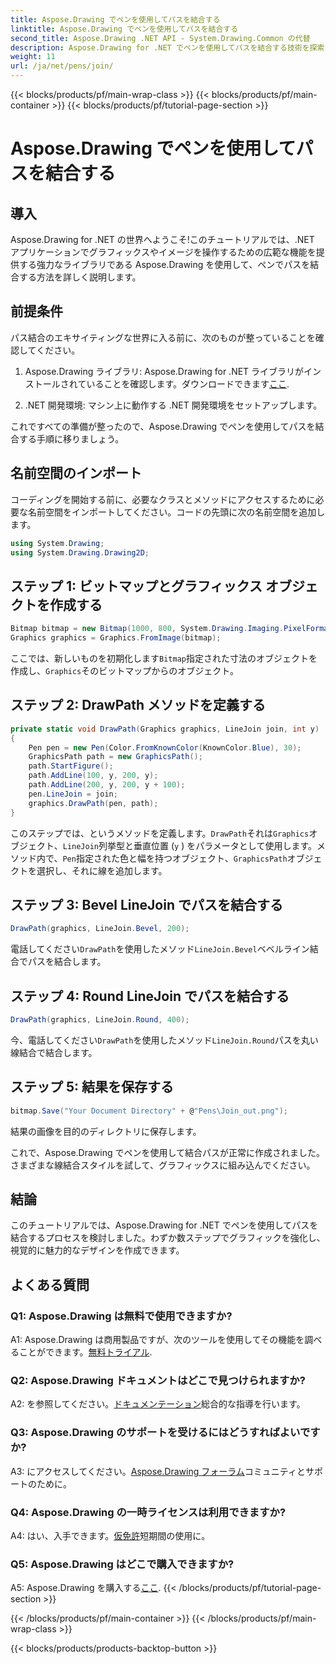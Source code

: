 ```yaml
---
title: Aspose.Drawing でペンを使用してパスを結合する
linktitle: Aspose.Drawing でペンを使用してパスを結合する
second_title: Aspose.Drawing .NET API - System.Drawing.Common の代替
description: Aspose.Drawing for .NET でペンを使用してパスを結合する技術を探索してください。 LineJoin オプションを使用して美しいグラフィックを作成します。
weight: 11
url: /ja/net/pens/join/
---
```


{{< blocks/products/pf/main-wrap-class >}}
{{< blocks/products/pf/main-container >}}
{{< blocks/products/pf/tutorial-page-section >}}

# Aspose.Drawing でペンを使用してパスを結合する

## 導入

Aspose.Drawing for .NET の世界へようこそ!このチュートリアルでは、.NET アプリケーションでグラフィックスやイメージを操作するための広範な機能を提供する強力なライブラリである Aspose.Drawing を使用して、ペンでパスを結合する方法を詳しく説明します。

## 前提条件

パス結合のエキサイティングな世界に入る前に、次のものが整っていることを確認してください。

1.  Aspose.Drawing ライブラリ: Aspose.Drawing for .NET ライブラリがインストールされていることを確認します。ダウンロードできます[ここ](https://releases.aspose.com/drawing/net/).

2. .NET 開発環境: マシン上に動作する .NET 開発環境をセットアップします。

これですべての準備が整ったので、Aspose.Drawing でペンを使用してパスを結合する手順に移りましょう。

## 名前空間のインポート

コーディングを開始する前に、必要なクラスとメソッドにアクセスするために必要な名前空間をインポートしてください。コードの先頭に次の名前空間を追加します。

```csharp
using System.Drawing;
using System.Drawing.Drawing2D;
```

## ステップ 1: ビットマップとグラフィックス オブジェクトを作成する

```csharp
Bitmap bitmap = new Bitmap(1000, 800, System.Drawing.Imaging.PixelFormat.Format32bppPArgb);
Graphics graphics = Graphics.FromImage(bitmap);
```

ここでは、新しいものを初期化します`Bitmap`指定された寸法のオブジェクトを作成し、`Graphics`そのビットマップからのオブジェクト。

## ステップ 2: DrawPath メソッドを定義する

```csharp
private static void DrawPath(Graphics graphics, LineJoin join, int y)
{
    Pen pen = new Pen(Color.FromKnownColor(KnownColor.Blue), 30);
    GraphicsPath path = new GraphicsPath();
    path.StartFigure();
    path.AddLine(100, y, 200, y);
    path.AddLine(200, y, 200, y + 100);
    pen.LineJoin = join;
    graphics.DrawPath(pen, path);
}
```

このステップでは、というメソッドを定義します。`DrawPath`それは`Graphics`オブジェクト、`LineJoin`列挙型と垂直位置 (`y` ) をパラメータとして使用します。メソッド内で、`Pen`指定された色と幅を持つオブジェクト、`GraphicsPath`オブジェクトを選択し、それに線を追加します。

## ステップ 3: Bevel LineJoin でパスを結合する

```csharp
DrawPath(graphics, LineJoin.Bevel, 200);
```

電話してください`DrawPath`を使用したメソッド`LineJoin.Bevel`ベベルライン結合でパスを結合します。

## ステップ 4: Round LineJoin でパスを結合する

```csharp
DrawPath(graphics, LineJoin.Round, 400);
```

今、電話してください`DrawPath`を使用したメソッド`LineJoin.Round`パスを丸い線結合で結合します。

## ステップ 5: 結果を保存する

```csharp
bitmap.Save("Your Document Directory" + @"Pens\Join_out.png");
```

結果の画像を目的のディレクトリに保存します。

これで、Aspose.Drawing でペンを使用して結合パスが正常に作成されました。さまざまな線結合スタイルを試して、グラフィックスに組み込んでください。

## 結論

このチュートリアルでは、Aspose.Drawing for .NET でペンを使用してパスを結合するプロセスを検討しました。わずか数ステップでグラフィックを強化し、視覚的に魅力的なデザインを作成できます。

## よくある質問

### Q1: Aspose.Drawing は無料で使用できますか?

 A1: Aspose.Drawing は商用製品ですが、次のツールを使用してその機能を調べることができます。[無料トライアル](https://releases.aspose.com/).

### Q2: Aspose.Drawing ドキュメントはどこで見つけられますか?

 A2: を参照してください。[ドキュメンテーション](https://reference.aspose.com/drawing/net/)総合的な指導を行います。

### Q3: Aspose.Drawing のサポートを受けるにはどうすればよいですか?

 A3: にアクセスしてください。[Aspose.Drawing フォーラム](https://forum.aspose.com/c/diagram/17)コミュニティとサポートのために。

### Q4: Aspose.Drawing の一時ライセンスは利用できますか?

 A4: はい、入手できます。[仮免許](https://purchase.aspose.com/temporary-license/)短期間の使用に。

### Q5: Aspose.Drawing はどこで購入できますか?

 A5: Aspose.Drawing を購入する[ここ](https://purchase.aspose.com/buy).
{{< /blocks/products/pf/tutorial-page-section >}}

{{< /blocks/products/pf/main-container >}}
{{< /blocks/products/pf/main-wrap-class >}}

{{< blocks/products/products-backtop-button >}}

